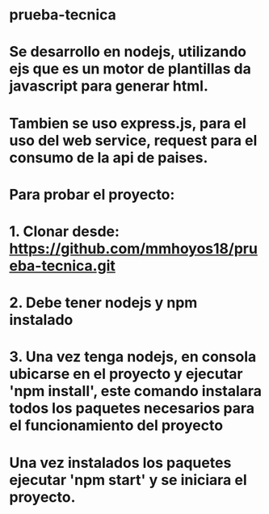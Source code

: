 # prueba-tecnica
# Se desarrollo en nodejs, utilizando ejs que es un motor de plantillas da javascript para generar html.
# Tambien se uso express.js, para el uso del web service, request para el consumo de la api de paises.
# Para probar el proyecto:
# 1. Clonar desde: https://github.com/mmhoyos18/prueba-tecnica.git
# 2. Debe tener nodejs y npm instalado
# 3. Una vez tenga nodejs, en consola ubicarse en el proyecto y ejecutar 'npm install', este comando instalara todos los paquetes necesarios para el funcionamiento del proyecto
# Una vez instalados los paquetes ejecutar 'npm start' y se iniciara el proyecto.